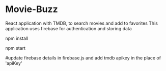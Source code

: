 # Movie-Buzz
React application with TMDB, to search movies and add to favorites
This application uses firebase for authentication and storing data

npm install

npm start

#update firebase details in firebase.js and add tmdb apikey in the place of 'apiKey'
